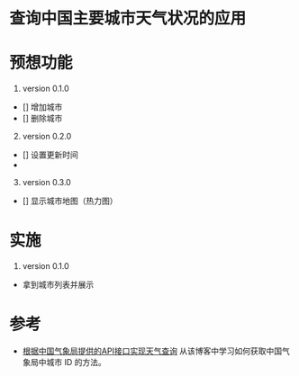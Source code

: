 # 查询中国主要城市天气状况的应用
# 预想功能
1. version 0.1.0
- [] 增加城市
- [] 删除城市
2. version 0.2.0
- [] 设置更新时间
-
3. version 0.3.0
- [] 显示城市地图（热力图）

# 实施
1. version 0.1.0
- 拿到城市列表并展示

# 参考
- [根据中国气象局提供的API接口实现天气查询](http://blog.csdn.net/gebitan505/article/details/14166763)
从该博客中学习如何获取中国气象局中城市 ID 的方法。
